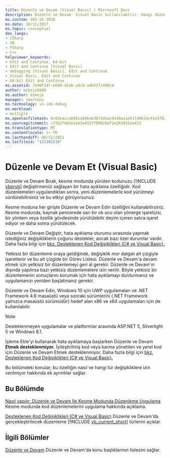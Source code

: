 ```yaml
---
title: Düzenle ve Devam (Visual Basic) | Microsoft Docs
description: Düzenle ve Devam' Visual Basic kullanılabilir. Hangi düzenlemelerin desteklen olduğunu ve düzenlemelerin uygulanıp uygulanmaycalarını denetlemeyi öğrenin.
ms.custom: SEO-VS-2020
ms.date: 10/11/2017
ms.topic: conceptual
dev_langs:
- CSharp
- VB
- FSharp
- C++
helpviewer_keywords:
- Edit and Continue, 64-bit
- Edit and Continue [Visual Basic]
- debugging [Visual Basic], Edit and Continue
- Visual Basic, Edit and Continue
- 64-bit Edit and Continue
ms.assetid: 7e90f34f-e699-45ab-a4c9-a4b527c498c8
author: mikejo5000
ms.author: mikejo
manager: jmartens
ms.technology: vs-ide-debug
ms.workload:
- multiple
ms.openlocfilehash: 9c02eacca6661a846ab387dd1ec9199aa1d41fd0624c91e5f828f176f230283c
ms.sourcegitcommit: c72b2f603e1eb3a4157f00926df2e263831ea472
ms.translationtype: MT
ms.contentlocale: tr-TR
ms.lasthandoff: 08/12/2021
ms.locfileid: "121391516"
---
```

# <a name="edit-and-continue-visual-basic"></a>Düzenle ve Devam Et (Visual Basic)
Düzenle ve Devam Bırak, kesme modunda yürüten kodunuzu [!INCLUDE [vbprvb](../code-quality/includes/vbprvb_md.md)] değiştirmenizi sağlayan bir hata ayıklama özelliğidir. Kod düzenlemeleri uygulandıktan sonra, yeni düzenlemelerle kod yürütmeyi sürdürebilirsiniz ve bu etkiyi görüyorsunuz.

 Kesme moduna her girişte Düzenle ve Devam Edin özelliğini kullanabilirsiniz. Kesme modunda, kaynak pencerede sarı bir ok ucu olan yönerge işaretçisi, bir yöntem veya özellik gövdesinde yürütülebilir deyim içeren satıra işaret ediyor ve daha sonra yürütülecek.

 Düzenle ve Devam Değiştir, hata ayıklama oturumu sırasında yapmak istediğiniz değişikliklerin çoğunu destekler, ancak bazı özel durumlar vardır. Daha fazla bilgi için [bkz. Desteklenen Kod Değişiklikleri (C# ve Visual Basic).](../debugger/supported-code-changes-csharp.md)

 Yetkisiz bir düzenleme oraya geldiğinde, değişiklik mor dalgalı alt çizgiyle işaretlenir ve bu alt çizgide bir Görev Listesi. Düzenle ve Devam'a devam etmek için yetkisiz bir düzenlemeyi geri al gerekir. Düzenle ve Devam'ın dışında yapılırsa bazı yetkisiz düzenlemelere izin verilir. Böyle yetkisiz bir düzenlemenin sonuçlarını korumak için hata ayıklamayı durdurmanız ve uygulamanızı yeniden başlatmanız gerekir.

 Düzenle ve Devam Edin, Windows 10 için UWP uygulamaları ve .NET Framework 4.6 masaüstü veya sonraki sürümlerini (.NET Framework yalnızca masaüstü sürümüdür) hedef alan x86 ve x64 uygulamaları için de kullanılabilir.

 > [!NOTE]
 > Desteklenmeyen uygulamalar ve platformlar arasında ASP.NET 5, Silverlight 5 ve Windows 8.1.

 İşleme Ekle'yi kullanarak hata ayıklamaya başlarken Düzenle ve Devam **Etmek desteklenmiyor.** İyileştirilmiş kod veya karma yönetilen ve yerel kod için Düzenle ve Devam Etmek desteklenmiyor. Daha fazla bilgi için [bkz. Desteklenen Kod Değişiklikleri (C# ve Visual Basic).](../debugger/supported-code-changes-csharp.md)

 Bu bölümdeki konular, bu özelliğin nasıl ve hangi tür değişikliklere izin verilmiyor hakkında ek ayrıntılar sağlar.

## <a name="in-this-section"></a>Bu Bölümde
 [Nasıl yapılır: Düzenle ve Devam Ile Kesme Modunda Düzenleme Uygulama](../debugger/how-to-apply-edits-in-break-mode-with-edit-and-continue.md) Kesme modunda kod düzenlemelerini uygulama hakkında açıklama.

 [Desteklenen Kod Değişiklikleri (C# ve Visual Basic)](../debugger/supported-code-changes-csharp.md) Düzenle ve Devam'da gerçekleştirilecek düzenleme [!INCLUDE [vb_current_short](../debugger/includes/vb_current_short_md.md)] türlerini açıklar.

## <a name="related-sections"></a>İlgili Bölümler
 [Düzenle ve Devam](../debugger/edit-and-continue.md) Düzenle ve Devam'da konu başlıklarının listesini sağlar.
